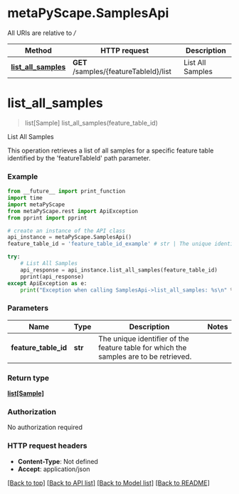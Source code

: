 # metaPyScape.SamplesApi

All URIs are relative to */*

Method | HTTP request | Description
------------- | ------------- | -------------
[**list_all_samples**](SamplesApi.md#list_all_samples) | **GET** /samples/{featureTableId}/list | List All Samples

# **list_all_samples**
> list[Sample] list_all_samples(feature_table_id)

List All Samples

This operation retrieves a list of all samples for a specific feature table identified by the 'featureTableId' path parameter.

### Example
```python
from __future__ import print_function
import time
import metaPyScape
from metaPyScape.rest import ApiException
from pprint import pprint

# create an instance of the API class
api_instance = metaPyScape.SamplesApi()
feature_table_id = 'feature_table_id_example' # str | The unique identifier of the feature table for which the samples are to be retrieved.

try:
    # List All Samples
    api_response = api_instance.list_all_samples(feature_table_id)
    pprint(api_response)
except ApiException as e:
    print("Exception when calling SamplesApi->list_all_samples: %s\n" % e)
```

### Parameters

Name | Type | Description  | Notes
------------- | ------------- | ------------- | -------------
 **feature_table_id** | **str**| The unique identifier of the feature table for which the samples are to be retrieved. | 

### Return type

[**list[Sample]**](Sample.md)

### Authorization

No authorization required

### HTTP request headers

 - **Content-Type**: Not defined
 - **Accept**: application/json

[[Back to top]](#) [[Back to API list]](../README.md#documentation-for-api-endpoints) [[Back to Model list]](../README.md#documentation-for-models) [[Back to README]](../README.md)

